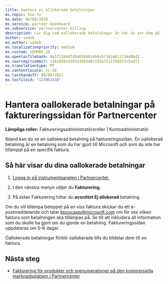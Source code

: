 ```yaml
---
title: Hantera ej allokerade betalningar
ms.topic: how-to
ms.date: 06/08/2020
ms.service: partner-dashboard
ms.subservice: partnercenter-billing
description: Lär dig vad oallokerade betalningar är när du ser dem på faktureringssidan för Partnercenter. Lär dig också hur du tillämpar dem på dina fakturor.
author: sodeb
ms.author: sodeb
ms.localizationpriority: medium
ms.custom: SEOMAY.20
ms.openlocfilehash: 8a5f1264dfdb4059d63db6cbf361e6c2f34d8bd2
ms.sourcegitcommit: 1161d5bcb345e368348c535a7211f0d353c5a471
ms.translationtype: MT
ms.contentlocale: sv-SE
ms.lasthandoff: 09/09/2021
ms.locfileid: "123961538"
---
```

# <a name="manage-unallocated-payments-on-your-partner-center-billing-page"></a>Hantera oallokerade betalningar på faktureringssidan för Partnercenter

**Lämpliga roller:** Faktureringsadministratörsroller | Kontoadministratör

Ibland kan du se en oallokerad betalning på faktureringssidan. En oallokerad betalning är en betalning som du har gjort till Microsoft och som du inte har tillämpat på en specifik faktura.

## <a name="to-view-your-unallocated-payments"></a>Så här visar du dina oallokerade betalningar

1. [Logga in på instrumentpanelen i Partnercenter.](https://partner.microsoft.com/dashboard/home)

2. I den vänstra menyn väljer du **Fakturering.**

3. På sidan Fakturering hittar du **avsnittet Ej allokerad** betalning. 

Om du vill tillämpa beloppet på en viss faktura skickar du ett e-postmeddelande och talar bposcapp@microsoft.com om för oss vilken faktura som betalningen ska tillämpas på. Se till att inkludera all information som du skulle ha gjort om du gjorde en betalning. Faktureringssidan uppdateras om 5–6 dagar. 

Oallokerade betalningar förblir oallokerade tills du tilldelar dem till en faktura. 

## <a name="next-steps"></a>Nästa steg

- [Fakturering för produkter och prenumerationer på den kommersiella marknadsplatsen i Partnercenter](csp-commercial-marketplace-billing.md)